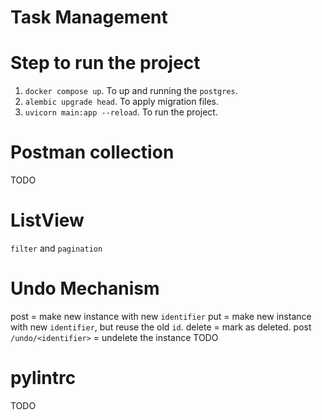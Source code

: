 # Task Management

# Step to run the project
1. `docker compose up`. To up and running the `postgres`.
2. `alembic upgrade head`. To apply migration files.
3. `uvicorn main:app --reload`. To run the project.

# Postman collection
TODO

# ListView
`filter` and `pagination`

# Undo Mechanism
post = make new instance with new `identifier` 
put = make new instance with new `identifier`, but reuse the old `id`.
delete = mark as deleted.
post `/undo/<identifier>` = undelete the instance
TODO

# pylintrc
TODO
